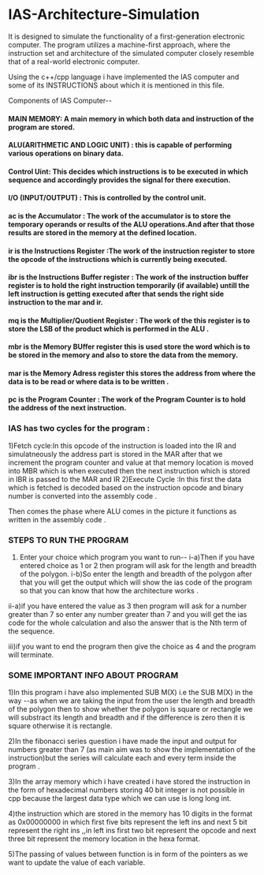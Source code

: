 # IAS-Architecture-Simulation
It is designed to simulate the functionality of a first-generation electronic computer. The program utilizes a machine-first approach, where the instruction set and architecture of the simulated computer closely resemble that of a real-world electronic computer.

Using the c++/cpp language i have implemented the IAS computer and some of its INSTRUCTIONS about which it is mentioned in this file.

Components of IAS Computer--

#### MAIN MEMORY: A main memory in which both data and instruction of the program are stored.

#### ALU(ARITHMETIC AND LOGIC UNIT) : this is capable of performing various operations on binary data.

#### Control Uint: This decides which instructions is to be executed in which sequence and accordingly provides the signal for there execution.

#### I/O (INPUT/OUTPUT) : This is controlled by the control unit.

#### ac is the Accumulator : The work of the accumulator is to store the temporary operands or results of the ALU operations.And after that those results are stored in the memory at the defined location.

#### ir is the Instructions Register :The work of the instruction register to store the opcode of the instructions which is currently being executed.
	
#### ibr is the Instructions Buffer register : The work of the instruction buffer register is to hold the right instruction temporarily (if available) untill the left instruction is getting executed after that sends the right side instruction to the mar and ir.

#### mq is the Multiplier/Quotient Register : The work of the this register is to store the LSB of the product which is performed in the ALU .


#### mbr is the Memory BUffer register this is used store the word which is to be stored in the memory and also to store the data from the memory.
	
#### mar is the Memory Adress register this stores the address from where the data is to be read or where data is to be written .

#### pc is the Program Counter : The work of the Program Counter is to hold the address of the next instruction.


### IAS has two cycles for the program :
1)Fetch cycle:In this opcode of the instruction is loaded into the IR and simulatneously the address part is stored in the MAR after that we increment the program counter and value at that memory location is moved into MBR which is when executed then the next instruction which is stored in IBR is passed to the MAR and IR 
2)Execute Cycle :In this first the data which is fetched is decoded based on the instruction opcode and binary number is converted into the assembly code .

Then comes the phase where ALU comes in the picture it functions as written in the assembly code .


### STEPS TO RUN THE PROGRAM

1) Enter your choice which program you want to run--
i-a)Then if you have entered choice as 1 or 2 then program will ask for the length and breadth of the polygon.
i-b)So enter the length and breadth of the polygon after that you will get the output which will show the ias code of the program so that you can know that how the architecture works .

ii-a)if you have entered the value as 3 then program will ask for a number greater than 7 so enter any number greater than 7 and you will get the ias code for the whole calculation and also the answer that is the Nth term of the sequence.

iii)if you want to end the program then give the choice as 4 and the program will terminate.

### SOME IMPORTANT INFO ABOUT PROGRAM

1)In this program i have also implemented SUB M(X) i.e the SUB M(X) in the way --as when we are taking the input from the user the length and breadth of the polygon then to show whether the polygon is square or rectangle we will substract its length and breadth and if the difference is zero then it is square otherwise it is rectangle.

2)In the fibonacci series question i have made the input and output for numbers greater than 7 (as main aim was to show the implementation of the instruction)but the series will calculate each and every term inside the program .

3)In the array memory which i have created i have stored the instruction in the form of hexadecimal numbers storing 40 bit integer is not possible in cpp because the largest data type which we can use is long long int.

4)the instruction which are stored in the memory has 10 digits in the format as 0x00000000 in which first five bits represent the left ins and next 5 bit represent the right ins ,,in left ins first two bit represent the opcode and next three bit represent the memory location in the hexa format.

5)The passing of values between function is in form of the pointers as we want to update the value of each variable.
